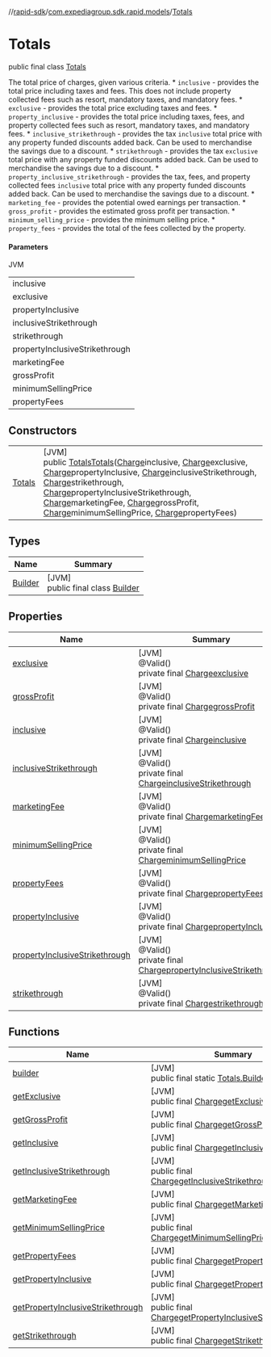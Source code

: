 //[rapid-sdk](../../../index.md)/[com.expediagroup.sdk.rapid.models](../index.md)/[Totals](index.md)

# Totals

public final class [Totals](index.md)

The total price of charges, given various criteria. * `inclusive` - provides the total price including taxes and fees. This does not include property collected fees such as resort, mandatory taxes, and mandatory fees. * `exclusive` - provides the total price excluding taxes and fees. * `property_inclusive` - provides the total price including taxes, fees, and property collected fees such as resort, mandatory taxes, and mandatory fees. * `inclusive_strikethrough` - provides the tax `inclusive` total price with any property funded discounts added back. Can be used to merchandise the savings due to a discount. * `strikethrough` - provides the tax `exclusive` total price with any property funded discounts added back. Can be used to merchandise the savings due to a discount. * `property_inclusive_strikethrough` - provides the tax, fees, and property collected fees `inclusive` total price with any property funded discounts added back. Can be used to merchandise the savings due to a discount. * `marketing_fee` - provides the potential owed earnings per transaction. * `gross_profit` - provides the estimated gross profit per transaction. * `minimum_selling_price` - provides the minimum selling price. * `property_fees` - provides the total of the fees collected by the property.

#### Parameters

JVM

| |
|---|
| inclusive |
| exclusive |
| propertyInclusive |
| inclusiveStrikethrough |
| strikethrough |
| propertyInclusiveStrikethrough |
| marketingFee |
| grossProfit |
| minimumSellingPrice |
| propertyFees |

## Constructors

| | |
|---|---|
| [Totals](-totals.md) | [JVM]<br>public [Totals](index.md)[Totals](-totals.md)([Charge](../-charge/index.md)inclusive, [Charge](../-charge/index.md)exclusive, [Charge](../-charge/index.md)propertyInclusive, [Charge](../-charge/index.md)inclusiveStrikethrough, [Charge](../-charge/index.md)strikethrough, [Charge](../-charge/index.md)propertyInclusiveStrikethrough, [Charge](../-charge/index.md)marketingFee, [Charge](../-charge/index.md)grossProfit, [Charge](../-charge/index.md)minimumSellingPrice, [Charge](../-charge/index.md)propertyFees) |

## Types

| Name | Summary |
|---|---|
| [Builder](-builder/index.md) | [JVM]<br>public final class [Builder](-builder/index.md) |

## Properties

| Name | Summary |
|---|---|
| [exclusive](index.md#954620822%2FProperties%2F700308213) | [JVM]<br>@Valid()<br>private final [Charge](../-charge/index.md)[exclusive](index.md#954620822%2FProperties%2F700308213) |
| [grossProfit](index.md#-1071740404%2FProperties%2F700308213) | [JVM]<br>@Valid()<br>private final [Charge](../-charge/index.md)[grossProfit](index.md#-1071740404%2FProperties%2F700308213) |
| [inclusive](index.md#1123554312%2FProperties%2F700308213) | [JVM]<br>@Valid()<br>private final [Charge](../-charge/index.md)[inclusive](index.md#1123554312%2FProperties%2F700308213) |
| [inclusiveStrikethrough](index.md#1855223295%2FProperties%2F700308213) | [JVM]<br>@Valid()<br>private final [Charge](../-charge/index.md)[inclusiveStrikethrough](index.md#1855223295%2FProperties%2F700308213) |
| [marketingFee](index.md#-107967450%2FProperties%2F700308213) | [JVM]<br>@Valid()<br>private final [Charge](../-charge/index.md)[marketingFee](index.md#-107967450%2FProperties%2F700308213) |
| [minimumSellingPrice](index.md#-225503603%2FProperties%2F700308213) | [JVM]<br>@Valid()<br>private final [Charge](../-charge/index.md)[minimumSellingPrice](index.md#-225503603%2FProperties%2F700308213) |
| [propertyFees](index.md#-1228877628%2FProperties%2F700308213) | [JVM]<br>@Valid()<br>private final [Charge](../-charge/index.md)[propertyFees](index.md#-1228877628%2FProperties%2F700308213) |
| [propertyInclusive](index.md#-680455747%2FProperties%2F700308213) | [JVM]<br>@Valid()<br>private final [Charge](../-charge/index.md)[propertyInclusive](index.md#-680455747%2FProperties%2F700308213) |
| [propertyInclusiveStrikethrough](index.md#-1087494550%2FProperties%2F700308213) | [JVM]<br>@Valid()<br>private final [Charge](../-charge/index.md)[propertyInclusiveStrikethrough](index.md#-1087494550%2FProperties%2F700308213) |
| [strikethrough](index.md#31104385%2FProperties%2F700308213) | [JVM]<br>@Valid()<br>private final [Charge](../-charge/index.md)[strikethrough](index.md#31104385%2FProperties%2F700308213) |

## Functions

| Name | Summary |
|---|---|
| [builder](builder.md) | [JVM]<br>public final static [Totals.Builder](-builder/index.md)[builder](builder.md)() |
| [getExclusive](get-exclusive.md) | [JVM]<br>public final [Charge](../-charge/index.md)[getExclusive](get-exclusive.md)() |
| [getGrossProfit](get-gross-profit.md) | [JVM]<br>public final [Charge](../-charge/index.md)[getGrossProfit](get-gross-profit.md)() |
| [getInclusive](get-inclusive.md) | [JVM]<br>public final [Charge](../-charge/index.md)[getInclusive](get-inclusive.md)() |
| [getInclusiveStrikethrough](get-inclusive-strikethrough.md) | [JVM]<br>public final [Charge](../-charge/index.md)[getInclusiveStrikethrough](get-inclusive-strikethrough.md)() |
| [getMarketingFee](get-marketing-fee.md) | [JVM]<br>public final [Charge](../-charge/index.md)[getMarketingFee](get-marketing-fee.md)() |
| [getMinimumSellingPrice](get-minimum-selling-price.md) | [JVM]<br>public final [Charge](../-charge/index.md)[getMinimumSellingPrice](get-minimum-selling-price.md)() |
| [getPropertyFees](get-property-fees.md) | [JVM]<br>public final [Charge](../-charge/index.md)[getPropertyFees](get-property-fees.md)() |
| [getPropertyInclusive](get-property-inclusive.md) | [JVM]<br>public final [Charge](../-charge/index.md)[getPropertyInclusive](get-property-inclusive.md)() |
| [getPropertyInclusiveStrikethrough](get-property-inclusive-strikethrough.md) | [JVM]<br>public final [Charge](../-charge/index.md)[getPropertyInclusiveStrikethrough](get-property-inclusive-strikethrough.md)() |
| [getStrikethrough](get-strikethrough.md) | [JVM]<br>public final [Charge](../-charge/index.md)[getStrikethrough](get-strikethrough.md)() |
